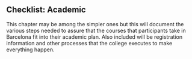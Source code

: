 ## Checklist: Academic

This chapter may be among the simpler ones but this will document the various steps needed to assure that the courses that participants take in Barcelona fit into their academic plan. Also included will be registration information and other processes that the college executes to make everything happen.